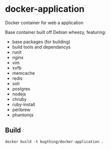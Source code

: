 docker-application
==================

Docker container for web a application

Base container built off Debian wheezy, featuring:

* base packages (for building)
 * build tools and dependancys
 * runit
 * nginx
 * vim
 * xvfb
* memcache
* redis
* solr
* postgres
* nodejs
* chruby
* ruby-install
* perlbrew
* phantomjs

Build
-----

    docker build -t bugthing/docker-application .

